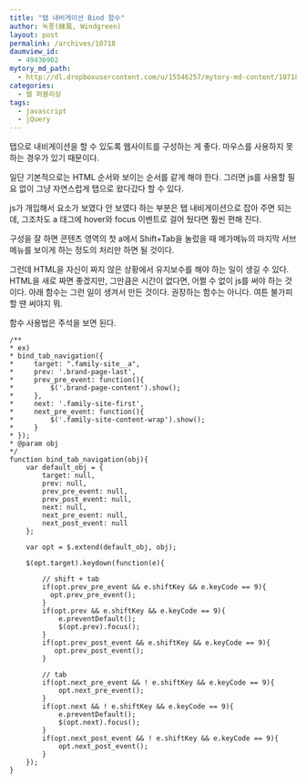 ```yaml
---
title: "탭 내비게이션 Bind 함수"
author: 녹풍(綠風, Windgreen)
layout: post
permalink: /archives/10718
daumview_id:
  - 49436902
mytory_md_path:
  - http://dl.dropboxusercontent.com/u/15546257/mytory-md-content/10718-tab-navigation.md
categories:
  - 웹 퍼블리싱
tags:
  - javascript
  - jQuery
---
```

탭으로 내비게이션을 할 수 있도록 웹사이트를 구성하는 게 좋다. 마우스를 사용하지 못하는 경우가 있기 때문이다.

일단 기본적으로는 HTML 순서와 보이는 순서를 같게 해야 한다. 그러면 js를 사용할 필요 없이 그냥 자연스럽게 탭으로 왔다갔다 할 수 있다.

js가 개입해서 요소가 보였다 안 보였다 하는 부분은 탭 내비게이션으로 잡아 주면 되는데, 그조차도 a 태그에 hover와 focus 이벤트로 걸어 뒀다면 훨씬 편해 진다.

구성을 잘 하면 콘텐츠 영역의 첫 a에서 Shift+Tab을 눌렀을 때 메가메뉴의 마지막 서브메뉴를 보이게 하는 정도의 처리만 하면 될 것이다.

그런데 HTML을 자신이 짜지 않은 상황에서 유지보수를 해야 하는 일이 생길 수 있다. HTML을 새로 짜면 좋겠지만, 그만큼은 시간이 없다면, 어쩔 수 없이 js를 써야 하는 것이다. 아래 함수는 그런 일이 생겨서 만든 것이다. 권장하는 함수는 아니다. 여튼 불가피할 땐 써야지 뭐.

함수 사용법은 주석을 보면 된다.

    /**
    * ex)
    * bind_tab_navigation({
    *     target: ".family-site__a",
    *     prev: '.brand-page-last',
    *     prev_pre_event: function(){
    *         $('.brand-page-content').show();
    *     },
    *     next: '.family-site-first',
    *     next_pre_event: function(){
    *         $('.family-site-content-wrap').show();
    *     }
    * });
    * @param obj
    */
    function bind_tab_navigation(obj){
        var default_obj = {
            target: null,
            prev: null,
            prev_pre_event: null,
            prev_post_event: null,
            next: null,
            next_pre_event: null,
            next_post_event: null
        };
    
        var opt = $.extend(default_obj, obj);
    
        $(opt.target).keydown(function(e){
    
            // shift + tab
            if(opt.prev_pre_event && e.shiftKey && e.keyCode == 9){
              opt.prev_pre_event();
            }
            if(opt.prev && e.shiftKey && e.keyCode == 9){
                e.preventDefault();
                $(opt.prev).focus();
            }
            if(opt.prev_post_event && e.shiftKey && e.keyCode == 9){
               opt.prev_post_event();
            }
    
            // tab
            if(opt.next_pre_event && ! e.shiftKey && e.keyCode == 9){
                opt.next_pre_event();
            }
            if(opt.next && ! e.shiftKey && e.keyCode == 9){
                e.preventDefault();
                $(opt.next).focus();
            }
            if(opt.next_post_event && ! e.shiftKey && e.keyCode == 9){
                opt.next_post_event();
            }
        });
    }